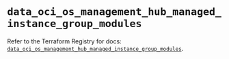 # `data_oci_os_management_hub_managed_instance_group_modules`

Refer to the Terraform Registry for docs: [`data_oci_os_management_hub_managed_instance_group_modules`](https://registry.terraform.io/providers/hashicorp/oci/7.19.0/docs/data-sources/os_management_hub_managed_instance_group_modules).
